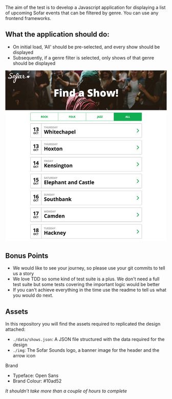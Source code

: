 The aim of the test is to develop a Javascript application for displaying a list of upcoming Sofar events that can be filtered by genre. You can use any frontend frameworks.

## What the application should do:
 - On initial load, ’All' should be pre-selected, and every show should be displayed
 - Subsequently, if a genre filter is selected, only shows of that genre should be displayed

![design](design.jpg)

## Bonus Points
 - We would like to see your journey, so please use your git commits to tell us a story
 - We love TDD so some kind of test suite is a plus. We don't need a full test suite but some tests covering the important logic would be better
 - If you can't achieve everything in the time use the readme to tell us what you would do next.

## Assets
In this repository you will find the assets required to replicated the design attached:

- `./data/shows.json`: A JSON file structured with the data required for the design
- `./img`: The Sofar Sounds logo, a banner image for the header and the arrow icon

Brand
- Typeface: Open Sans
- Brand Colour: #10ad52

_It shouldn’t take more than a couple of hours to complete_

